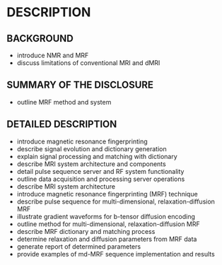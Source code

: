 # DESCRIPTION

## BACKGROUND

- introduce NMR and MRF
- discuss limitations of conventional MRI and dMRI

## SUMMARY OF THE DISCLOSURE

- outline MRF method and system

## DETAILED DESCRIPTION

- introduce magnetic resonance fingerprinting
- describe signal evolution and dictionary generation
- explain signal processing and matching with dictionary
- describe MRI system architecture and components
- detail pulse sequence server and RF system functionality
- outline data acquisition and processing server operations
- describe MRI system architecture
- introduce magnetic resonance fingerprinting (MRF) technique
- describe pulse sequence for multi-dimensional, relaxation-diffusion MRF
- illustrate gradient waveforms for b-tensor diffusion encoding
- outline method for multi-dimensional, relaxation-diffusion MRF
- describe MRF dictionary and matching process
- determine relaxation and diffusion parameters from MRF data
- generate report of determined parameters
- provide examples of md-MRF sequence implementation and results

